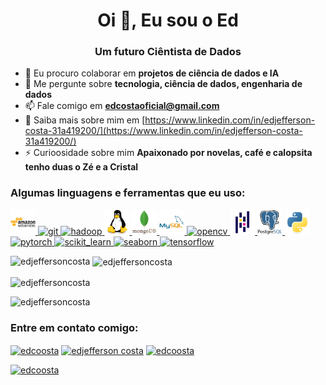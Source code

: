 <h1 align="center">Oi 👋, Eu sou o Ed</h1>
<h3 align="center">Um futuro Ciêntista de Dados</h3>

- 👯 Eu procuro colaborar em **projetos de ciência de dados e IA**
- 💬 Me pergunte sobre **tecnologia, ciência de dados, engenharia de dados**
- 📫 Fale comigo em **edcostaoficial@gmail.com**
- 📄 Saiba mais sobre mim em [https://www.linkedin.com/in/edjefferson-costa-31a419200/](https://www.linkedin.com/in/edjefferson-costa-31a419200/)
- ⚡ Curioosidade sobre mim **Apaixonado por novelas, café e calopsita tenho duas o Zé e a Cristal**

<h3 align="left">Algumas linguagens e ferramentas que eu uso:</h3>
<p align="left"> <a href="https://aws.amazon.com" target="_blank" rel="noreferrer"> <img src="https://raw.githubusercontent.com/devicons/devicon/master/icons/amazonwebservices/amazonwebservices-original-wordmark.svg" alt="aws" width="40" height="40"/> </a> <a href="https://git-scm.com/" target="_blank" rel="noreferrer"> <img src="https://www.vectorlogo.zone/logos/git-scm/git-scm-icon.svg" alt="git" width="40" height="40"/> </a> <a href="https://hadoop.apache.org/" target="_blank" rel="noreferrer"> <img src="https://www.vectorlogo.zone/logos/apache_hadoop/apache_hadoop-icon.svg" alt="hadoop" width="40" height="40"/> </a> <a href="https://www.linux.org/" target="_blank" rel="noreferrer"> <img src="https://raw.githubusercontent.com/devicons/devicon/master/icons/linux/linux-original.svg" alt="linux" width="40" height="40"/> </a> <a href="https://www.mongodb.com/" target="_blank" rel="noreferrer"> <img src="https://raw.githubusercontent.com/devicons/devicon/master/icons/mongodb/mongodb-original-wordmark.svg" alt="mongodb" width="40" height="40"/> </a> <a href="https://www.mysql.com/" target="_blank" rel="noreferrer"> <img src="https://raw.githubusercontent.com/devicons/devicon/master/icons/mysql/mysql-original-wordmark.svg" alt="mysql" width="40" height="40"/> </a> <a href="https://opencv.org/" target="_blank" rel="noreferrer"> <img src="https://www.vectorlogo.zone/logos/opencv/opencv-icon.svg" alt="opencv" width="40" height="40"/> </a> <a href="https://pandas.pydata.org/" target="_blank" rel="noreferrer"> <img src="https://raw.githubusercontent.com/devicons/devicon/2ae2a900d2f041da66e950e4d48052658d850630/icons/pandas/pandas-original.svg" alt="pandas" width="40" height="40"/> </a> <a href="https://www.postgresql.org" target="_blank" rel="noreferrer"> <img src="https://raw.githubusercontent.com/devicons/devicon/master/icons/postgresql/postgresql-original-wordmark.svg" alt="postgresql" width="40" height="40"/> </a> <a href="https://www.python.org" target="_blank" rel="noreferrer"> <img src="https://raw.githubusercontent.com/devicons/devicon/master/icons/python/python-original.svg" alt="python" width="40" height="40"/> </a> <a href="https://pytorch.org/" target="_blank" rel="noreferrer"> <img src="https://www.vectorlogo.zone/logos/pytorch/pytorch-icon.svg" alt="pytorch" width="40" height="40"/> </a> <a href="https://scikit-learn.org/" target="_blank" rel="noreferrer"> <img src="https://upload.wikimedia.org/wikipedia/commons/0/05/Scikit_learn_logo_small.svg" alt="scikit_learn" width="40" height="40"/> </a> <a href="https://seaborn.pydata.org/" target="_blank" rel="noreferrer"> <img src="https://seaborn.pydata.org/_images/logo-mark-lightbg.svg" alt="seaborn" width="40" height="40"/> </a> <a href="https://www.tensorflow.org" target="_blank" rel="noreferrer"> <img src="https://www.vectorlogo.zone/logos/tensorflow/tensorflow-icon.svg" alt="tensorflow" width="40" height="40"/> </a> </p>

<p><img align="left" src="https://github-readme-stats.vercel.app/api/top-langs?username=edjeffersoncosta&show_icons=true&locale=en&layout=compact" alt="edjeffersoncosta" /></p>

<p>&nbsp;<img align="center" src="https://github-readme-stats.vercel.app/api?username=edjeffersoncosta&show_icons=true&locale=en" alt="edjeffersoncosta" /></p>

<p><img align="center" src="https://github-readme-streak-stats.herokuapp.com/?user=edjeffersoncosta&" alt="edjeffersoncosta" /></p>

<p align="left"> <img src="https://komarev.com/ghpvc/?username=edjeffersoncosta&label=Profile%20views&color=0e75b6&style=flat" alt="edjeffersoncosta" /> </p>

<h3 align="left">Entre em contato comigo:</h3>
<p align="left">
<a href="https://twitter.com/edcoosta" target="blank"><img align="center" src="https://raw.githubusercontent.com/rahuldkjain/github-profile-readme-generator/master/src/images/icons/Social/twitter.svg" alt="edcoosta" height="30" width="40" /></a>
<a href="https://linkedin.com/in/edjefferson costa" target="blank"><img align="center" src="https://raw.githubusercontent.com/rahuldkjain/github-profile-readme-generator/master/src/images/icons/Social/linked-in-alt.svg" alt="edjefferson costa" height="30" width="40" /></a>
<a href="https://instagram.com/edcoosta" target="blank"><img align="center" src="https://raw.githubusercontent.com/rahuldkjain/github-profile-readme-generator/master/src/images/icons/Social/instagram.svg" alt="edcoosta" height="30" width="40" /></a>
</p>
<p align="left"> <a href="https://twitter.com/edcoosta" target="blank"><img src="https://img.shields.io/twitter/follow/edcoosta?logo=twitter&style=for-the-badge" alt="edcoosta" /></a> </p>



<!--
**edjeffersoncosta/edjeffersoncosta** is a ✨ _special_ ✨ repository because its `README.md` (this file) appears on your GitHub profile.

Here are some ideas to get you started:

- 🔭 I’m currently working on ...
- 🌱 I’m currently learning ...
- 👯 I’m looking to collaborate on ...
- 🤔 I’m looking for help with ...
- 💬 Ask me about ...
- 📫 How to reach me: ...
- 😄 Pronouns: ...
- ⚡ Fun fact: ...
-->
